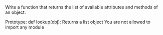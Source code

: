 Write a function that returns the list of available attributes and methods of an object:

Prototype: def lookup(obj):
Returns a list object
You are not allowed to import any module

